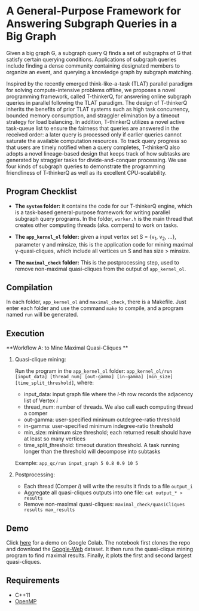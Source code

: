 # A General-Purpose Framework for Answering Subgraph Queries in a Big Graph

Given a big graph G, a subgraph query Q finds a set of subgraphs of G that satisfy certain querying conditions. Applications of subgraph queries include finding a dense community containing designated members to organize an event, and querying a knowledge graph by subgraph matching. 

Inspired by the recently emerged think-like-a-task (TLAT) parallel paradigm for solving compute-intensive problems offline, we proposes a novel programming framework, called T-thinkerQ, for answering online subgraph queries in parallel following the TLAT paradigm. The design of T-thinkerQ inherits the benefits of prior TLAT systems such as high task concurrency, bounded memory consumption, and straggler elimination by a timeout strategy for load balancing. In addition, T-thinkerQ utilizes a novel active task-queue list to ensure the fairness that queries are answered in the received order: a later query is processed only if earlier queries cannot saturate the available computation resources. To track query progress so that users are timely notified when a query completes, T-thinkerQ also adopts a novel lineage-based design that keeps track of how subtasks are generated by straggler tasks for divide-and-conquer processing. We use four kinds of subgraph queries to demonstrate the programming friendliness of T-thinkerQ as well as its excellent CPU-scalability.



## Program Checklist
- **The `system` folder:** it contains the code for our T-thinkerQ engine, which is a task-based general-purpose framework for writing parallel subgraph query programs. In the folder, `worker.h` is the main thread that creates other computing threads (aka. compers) to work on tasks. 

- **The `app_kernel_ol` folder:** given a input vertex set S = {v<sub>1</sub>, v<sub>2</sub>, ...}, parameter γ and minsize, this is the application code for mining maximal γ-quasi-cliques, which include all vertices un S and has size > minsize.


- **The `maximal_check` folder:** This is the postprocessing step, used to remove non-maximal quasi-cliques from the output of `app_kernel_ol`.

## Compilation
In each folder, `app_kernel_ol` and `maximal_check`, there is a Makefile. Just enter each folder and use the command `make` to compile, and a program named `run` will be generated.

## Execution
**Workflow A: to Mine Maximal Quasi-Cliques **
  1. Quasi-clique mining:
 
      Run the program in the `app_kernel_ol` folder: `app_kernel_ol/run [input_data] [thread_num] [out-gamma] [in-gamma] [min_size] [time_split_threshold]`, where: 
        - input_data: input graph file where the *i*-th row records the adjacency list of Vertex *i*
        - thread_num: number of threads. We also call each computing thread a comper
        - out-gamma: user-specified minimum outdegree-ratio threshold
        - in-gamma: user-specified minimum indegree-ratio threshold
        - min_size: minimum size threshold; each returned result should have at least so many vertices
        - time_split_threshold: timeout duration threshold. A task running longer than the threshold will decompose into subtasks 

        Example: `app_qc/run input_graph 5 0.8 0.9 10 5`

  2. Postprocessing:
      - Each thread (Comper *i*) will write the results it finds to a file `output_i`
      - Aggregate all quasi-cliques outputs into one file: `cat output_* > results`
      - Remove non-maximal quasi-cliques: `maximal_check/quasiCliques results max_results`


## Demo
Click [here](https://colab.research.google.com/drive/1Cn0cB9uZ8uOtlPbAfTWw9g0NM9qBrkxC?usp=sharing) for a demo on Google Colab. The notebook first clones the repo and download the [Google-Web](https://snap.stanford.edu/data/web-Google.html) dataset. It then runs the quasi-clique mining program to find maximal results. Finally, it plots the first and second largest quasi-cliques.

## Requirements

* C++11
* [OpenMP](https://www.openmp.org/)

<!-- ## Contributors
* **Guimu Guo (guimuguo@uab.edu)**
* **Da Yan (yanda@uab.edu)**
* **Lyuheng Yuan (lyuan@uab.edu)**
* **Saugat Adhikari (saugat@uab.edu)**

The authors are affiliated with the Department of Computer Science, University of Alabama at Birmingham -->
